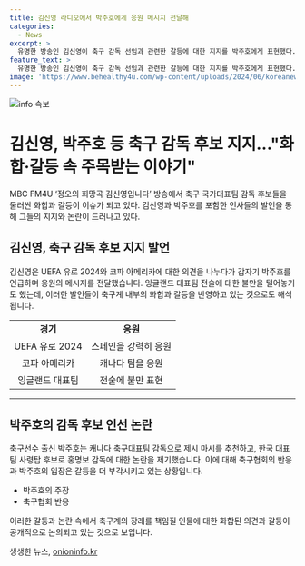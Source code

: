 ```yaml
---
title: 김신영 라디오에서 박주호에게 응원 메시지 전달해
categories:
  - News
excerpt: >
  유명한 방송인 김신영이 축구 감독 선임과 관련한 갈등에 대한 지지를 박주호에게 표현했다. 김신영은 또한 캐나다 감독 제시 마시와 인물적인 관계가 있었음에도 불구하고 축구협회의 무관심을 언급하며 이에 대한 후속 이야기를 전개했다. 이와 관련하여 박주호는 또한 본인의 경험과 축구협회와의 갈등을 폭로하며 과정에서 겪었던 어려움을 공개적으로 밝혔다. 현재 축구협회는 이러한 발언이 비밀유지서약 위반이라며 법적 조치를 검토 중이라고 밝혔다.
feature_text: >
  유명한 방송인 김신영이 축구 감독 선임과 관련한 갈등에 대한 지지를 박주호에게 표현했다. 김신영은 또한 캐나다 감독 제시 마시와 인물적인 관계가 있었음에도 불구하고 축구협회의 무관심을 언급하며 이에 대한 후속 이야기를 전개했다. 이와 관련하여 박주호는 또한 본인의 경험과 축구협회와의 갈등을 폭로하며 과정에서 겪었던 어려움을 공개적으로 밝혔다. 현재 축구협회는 이러한 발언이 비밀유지서약 위반이라며 법적 조치를 검토 중이라고 밝혔다.
image: 'https://www.behealthy4u.com/wp-content/uploads/2024/06/koreanews.jpg'
---
```


<p><img src="https://www.behealthy4u.com/wp-content/uploads/2024/06/koreanews.jpg" alt="info 속보" /></p>

<h1>김신영, 박주호 등 축구 감독 후보 지지…"화합·갈등 속 주목받는 이야기"</h1>

<p data-ke-size="size16">MBC FM4U ‘정오의 희망곡 김신영입니다’ 방송에서 축구 국가대표팀 감독 후보들을 둘러싼 화합과 갈등이 이슈가 되고 있다. 김신영과 박주호를 포함한 인사들의 발언을 통해 그들의 지지와 논란이 드러나고 있다.</p>

<h2 data-ke-size="size26">김신영, 축구 감독 후보 지지 발언</h2>

<p data-ke-size="size16">김신영은 UEFA 유로 2024와 코파 아메리카에 대한 의견을 나누다가 갑자기 박주호를 언급하며 응원의 메시지를 전달했습니다. 잉글랜드 대표팀 전술에 대한 불만을 털어놓기도 했는데, 이러한 발언들이 축구계 내부의 화합과 갈등을 반영하고 있는 것으로도 해석됩니다.</p>

<table>
  <tr>
    <td style="text-align: center; height: 17px;"><b>경기</b></td>
    <td style="text-align: center; height: 17px;"><b>응원</b></td>
  </tr>
  <tr>
    <td style="text-align: center; height: 17px;">UEFA 유로 2024</td>
    <td style="text-align: center; height: 17px;">스페인을 강력히 응원</td>
  </tr>
  <tr>
    <td style="text-align: center; height: 17px;">코파 아메리카</td>
    <td style="text-align: center; height: 17px;">캐나다 팀을 응원</td>
  </tr>
  <tr>
    <td style="text-align: center; height: 17px;">잉글랜드 대표팀</td>
    <td style="text-align: center; height: 17px;">전술에 불만 표현</td>
  </tr>
</table>

<hr>

<h2 data-ke-size="size26">박주호의 감독 후보 인선 논란</h2>

<p data-ke-size="size16">축구선수 출신 박주호는 캐나다 축구대표팀 감독으로 제시 마시를 추천하고, 한국 대표팀 사령탑 후보로 홍명보 감독에 대한 논란을 제기했습니다. 이에 대해 축구협회의 반응과 박주호의 입장은 갈등을 더 부각시키고 있는 상황입니다.</p>

<ul>
  <li>박주호의 주장</li>
  <li>축구협회 반응</li>
</ul>

<p data-ke-size="size16">이러한 갈등과 논란 속에서 축구계의 장래를 책임질 인물에 대한 화합된 의견과 갈등이 공개적으로 논의되고 있는 것으로 보입니다.</p>
생생한 뉴스, <a href="https://onioninfo.kr" rel="dofollow">onioninfo.kr</a>


